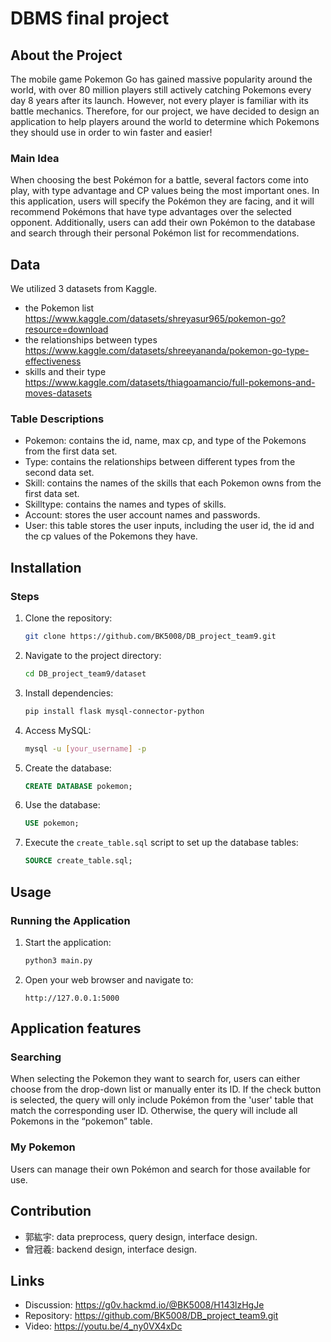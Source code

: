 # DBMS final project

## About the Project
The mobile game Pokemon Go has gained massive popularity around the world, with over 80 million players still actively catching Pokemons every day 8 years after its launch. However, not every player is familiar with its battle mechanics. Therefore, for our project, we have decided to design an application to help players around the world to determine which Pokemons they should use in order to win faster and easier!

### Main Idea
When choosing the best Pokémon for a battle, several factors come into play, with type advantage and CP values being the most important ones. In this application, users will specify the Pokémon they are facing, and it will recommend Pokémons that have type advantages over the selected opponent.
Additionally, users can add their own Pokémon to the database and search through their personal Pokémon list for recommendations.

## Data
We utilized 3 datasets from Kaggle.
- the Pokemon list https://www.kaggle.com/datasets/shreyasur965/pokemon-go?resource=download
- the relationships between types https://www.kaggle.com/datasets/shreeyananda/pokemon-go-type-effectiveness
- skills and their type https://www.kaggle.com/datasets/thiagoamancio/full-pokemons-and-moves-datasets

### Table Descriptions
- Pokemon: contains the id, name, max cp, and type of the Pokemons from the first data set.
- Type:  contains the relationships between different types from the second data set.
- Skill: contains the names of the skills that each Pokemon owns from the first data set.
- Skilltype: contains the names and types of skills.
- Account: stores the user account names and passwords.
- User: this table stores the user inputs, including the user id, the id and the cp values of the Pokemons they have.

## Installation
### Steps
1. Clone the repository:
   ```bash
   git clone https://github.com/BK5008/DB_project_team9.git
   ```
2. Navigate to the project directory:
   ```bash
   cd DB_project_team9/dataset
   ```
3. Install dependencies:
   ```bash
   pip install flask mysql-connector-python
   ```
4. Access MySQL:
   ```bash
   mysql -u [your_username] -p
   ```
5. Create the database:
   ```sql
   CREATE DATABASE pokemon;
   ```
6. Use the database:
   ```sql
   USE pokemon;
   ```
7. Execute the `create_table.sql` script to set up the database tables:
   ```sql
   SOURCE create_table.sql;
   ```

## Usage
### Running the Application
1. Start the application:
   ```bash
   python3 main.py
   ```
2. Open your web browser and navigate to:
   ```
   http://127.0.0.1:5000
   ```
## Application features
### Searching
When selecting the Pokemon they want to search for, users can either choose from the drop-down list or manually enter its ID. If the check button is selected, the query will only include Pokémon from the 'user' table that match the corresponding user ID. Otherwise, the query will include all Pokemons in the “pokemon” table.

### My Pokemon
Users can manage their own Pokémon and search for those available for use.

## Contribution
- 郭紘宇: data preprocess, query design, interface design.
- 曾冠羲: backend design, interface design.

## Links
- Discussion: https://g0v.hackmd.io/@BK5008/H143lzHgJe
- Repository: https://github.com/BK5008/DB_project_team9.git
- Video: https://youtu.be/4_ny0VX4xDc 
